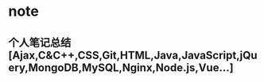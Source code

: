# note
## 个人笔记总结[Ajax,C&C++,CSS,Git,HTML,Java,JavaScript,jQuery,MongoDB,MySQL,Nginx,Node.js,Vue...]
